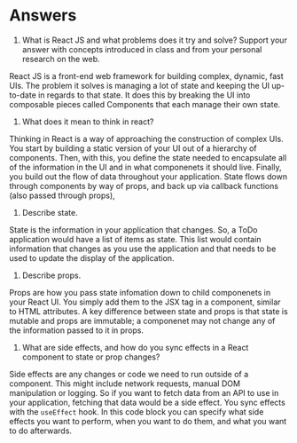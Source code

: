 # Answers

1. What is React JS and what problems does it try and solve? Support your answer with concepts introduced in class and from your personal research on the web.

React JS is a front-end web framework for building complex, dynamic, fast UIs. The problem it solves is managing a lot of state and keeping the UI up-to-date in regards to that state. It does this by breaking the UI into composable pieces called Components that each manage their own state. 

1. What does it mean to think in react?

Thinking in React is a way of approaching the construction of complex UIs. You start by building a static version of your UI out of a hierarchy of components. Then, with this, you define the state needed to encapsulate all of the information in the UI and in what componenets it should live. Finally, you build out the flow of data throughout your application. State flows down through components by way of props, and back up via callback functions (also passed through props),

1. Describe state.

State is the information in your application that changes. So, a ToDo
application would have a list of items as state. This list would contain
information that changes as you use the application and that needs to be used
to update the display of the application. 

1. Describe props.

Props are how you pass state infomation down to child componenets in your React UI. You simply add them to the JSX tag in a component, similar to HTML attributes. A key difference between state and props is that state is mutable and props are immutable; a componenet may not change any of the information passed to it in props. 

1. What are side effects, and how do you sync effects in a React component to state or prop changes?

Side effects are any changes or code we need to run outside of a component. This might include network requests, manual DOM manipulation or logging. So if you want to fetch data from an API to use in your application, fetching that data would be a side effect. You sync effects with the `useEffect` hook. In this code block you can specify what side effects you want to perform, when you want to do them, and what you want to do afterwards.
